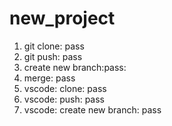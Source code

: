 # new_project
1. git clone: pass
2. git push: pass
3. create new branch:pass: 
4. merge: pass
5. vscode: clone: pass
6. vscode: push: pass
7. vscode: create new branch: pass
